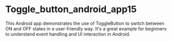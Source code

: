 # Toggle_button_android_app15
 This Android app demonstrates the use of ToggleButton to switch between ON and OFF states in a user-friendly way. It's a great example for beginners to understand event handling and UI interaction in Android.

